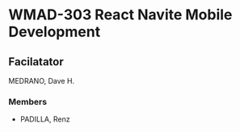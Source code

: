 # WMAD-303 React Navite Mobile Development

## Facilatator 
MEDRANO, Dave H.

### Members
- PADILLA, Renz
